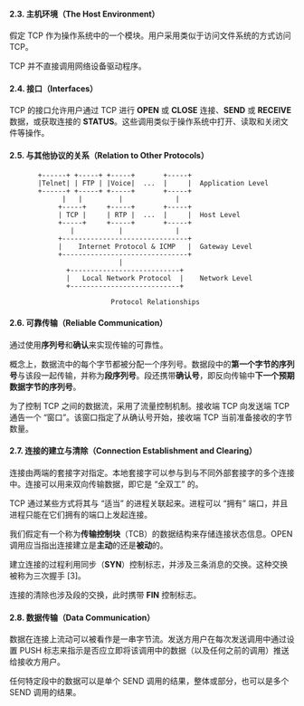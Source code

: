 #### 2.3. 主机环境（The Host Environment）

假定 TCP 作为操作系统中的一个模块。用户采用类似于访问文件系统的方式访问 TCP。

TCP 并不直接调用网络设备驱动程序。



#### 2.4. 接口（Interfaces）

TCP 的接口允许用户通过 TCP 进行 **OPEN** 或 **CLOSE** 连接、**SEND** 或 **RECEIVE** 数据，或获取连接的 **STATUS**。这些调用类似于操作系统中打开、读取和关闭文件等操作。



#### 2.5. 与其他协议的关系（Relation to Other Protocols）

```shell
       +------+ +-----+ +-----+       +-----+
       |Telnet| | FTP | |Voice|  ...  |     |  Application Level
       +------+ +-----+ +-----+       +-----+
             |   |         |             |
            +-----+     +-----+       +-----+
            | TCP |     | RTP |  ...  |     |  Host Level
            +-----+     +-----+       +-----+
               |           |             |
            +-------------------------------+
            |    Internet Protocol & ICMP   |  Gateway Level
            +-------------------------------+
                           |
              +---------------------------+
              |   Local Network Protocol  |    Network Level
              +---------------------------+
 
                         Protocol Relationships
```



#### 2.6. 可靠传输（Reliable Communication）

通过使用**序列号**和**确认**来实现传输的可靠性。

概念上，数据流中的每个字节都被分配一个序列号。数据段中的**第一个字节的序列号**与该段一起传输，并称为**段序列号**。段还携带**确认号**，即反向传输中**下一个预期数据字节的序列号**。

为了控制 TCP 之间的数据流，采用了流量控制机制。接收端 TCP 向发送端 TCP 通告一个 “窗口”。该窗口指定了从确认号开始，接收端 TCP 当前准备接收的字节数量。



#### 2.7. 连接的建立与清除（Connection Establishment and Clearing）

连接由两端的套接字对指定。本地套接字可以参与到与不同外部套接字的多个连接中。连接可以用来双向传输数据，即它是 “全双工” 的。

TCP 通过某些方式将其与 “适当” 的进程关联起来。进程可以 “拥有” 端口，并且进程只能在它们拥有的端口上发起连接。

我们假定有一个称为**传输控制块**（TCB）的数据结构来存储连接状态信息。OPEN 调用应当指出连接建立是**主动**的还是**被动**的。

建立连接的过程利用同步（**SYN**）控制标志，并涉及三条消息的交换。这种交换被称为三次握手 [3]。

连接的清除也涉及段的交换，此时携带 **FIN** 控制标志。



#### 2.8. 数据传输（Data Communication）

数据在连接上流动可以被看作是一串字节流。发送方用户在每次发送调用中通过设置 PUSH 标志来指示是否应立即将该调用中的数据（以及任何之前的调用）推送给接收方用户。

任何特定段中的数据可以是单个 SEND 调用的结果，整体或部分，也可以是多个 SEND 调用的结果。
